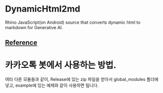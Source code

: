 # DynamicHtml2md
Rhino JavaScript(on Android) source that converts dynamic html to markdown for Generative AI.

## [Reference](https://cafe.naver.com/nameyee/7047)


# 카카오톡 봇에서 사용하는 방법.
여타 다른 모듈들과 같이, 
Release에 있는 zip 파일을 받아서 global_modules 폴더에 넣고,
example에 있는 예제와 같이 사용하면 됩니다. 